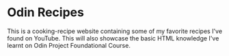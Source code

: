 # Odin Recipes
This is a cooking-recipe website containing some of my favorite recipes I've found on YouTube. This will also showcase the basic HTML knowledge I've learnt on Odin Project Foundational Course.
